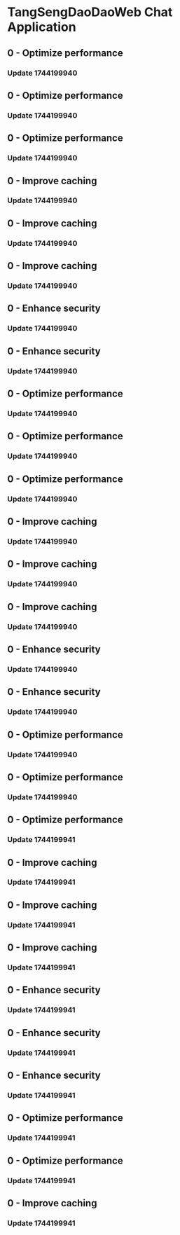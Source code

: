 # TangSengDaoDaoWeb Chat Application
## 0 - Optimize performance
### Update 1744199940
## 0 - Optimize performance
### Update 1744199940
## 0 - Optimize performance
### Update 1744199940
## 0 - Improve caching
### Update 1744199940
## 0 - Improve caching
### Update 1744199940
## 0 - Improve caching
### Update 1744199940
## 0 - Enhance security
### Update 1744199940
## 0 - Enhance security
### Update 1744199940
## 0 - Optimize performance
### Update 1744199940
## 0 - Optimize performance
### Update 1744199940
## 0 - Optimize performance
### Update 1744199940
## 0 - Improve caching
### Update 1744199940
## 0 - Improve caching
### Update 1744199940
## 0 - Improve caching
### Update 1744199940
## 0 - Enhance security
### Update 1744199940
## 0 - Enhance security
### Update 1744199940
## 0 - Optimize performance
### Update 1744199940
## 0 - Optimize performance
### Update 1744199940
## 0 - Optimize performance
### Update 1744199941
## 0 - Improve caching
### Update 1744199941
## 0 - Improve caching
### Update 1744199941
## 0 - Improve caching
### Update 1744199941
## 0 - Enhance security
### Update 1744199941
## 0 - Enhance security
### Update 1744199941
## 0 - Enhance security
### Update 1744199941
## 0 - Optimize performance
### Update 1744199941
## 0 - Optimize performance
### Update 1744199941
## 0 - Improve caching
### Update 1744199941
